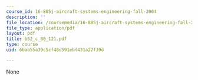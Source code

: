 ```yaml
---
course_id: 16-885j-aircraft-systems-engineering-fall-2004
description: ''
file_location: /coursemedia/16-885j-aircraft-systems-engineering-fall-2004/6bab55a39c5cf48d591ebf431a27f39d_b52_c_86_121.pdf
file_type: application/pdf
layout: pdf
title: b52_c_86_121.pdf
type: course
uid: 6bab55a39c5cf48d591ebf431a27f39d

---
```

None